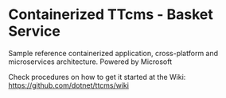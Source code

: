 # Containerized TTcms - Basket Service
Sample reference containerized application, cross-platform and microservices architecture.
Powered by Microsoft

Check procedures on how to get it started at the Wiki:
https://github.com/dotnet/ttcms/wiki



